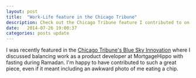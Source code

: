 ```yaml
---
layout: post
title:  "Work-Life feature in the Chicago Tribune"
description: Check out the Chicago Tribune feature I contributed to on how Chicago Muslim's are balancing work with Ramadan.
date:   2014-07-26 19:00:37
categories: posts update
---
```


I was recently featured in the [Chicago Tribune's Blue Sky Innovation][chicagotribune] where I discussed balancing work as a product developer at MortgageHippo with fasting during Ramadan. I'm happy to have contributed to such a great piece, even if it meant including an awkward photo of me eating a chip.

[chicagotribune]: http://bluesky.chicagotribune.com/originals/chi-observing-ramadan-fast-at-work-bsi,0,0.story